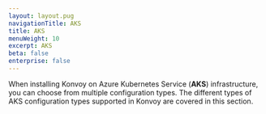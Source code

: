 ```yaml
---
layout: layout.pug
navigationTitle: AKS
title: AKS
menuWeight: 10
excerpt: AKS
beta: false
enterprise: false
---
```


When installing Konvoy on Azure Kubernetes Service (**AKS**) infrastructure, you can choose from multiple configuration types. The different types of AKS configuration types supported in Konvoy are covered in this section.
